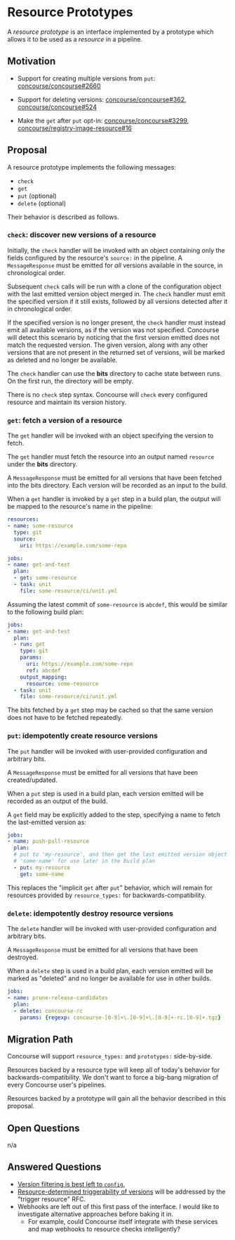 # Resource Prototypes

A *resource prototype* is an interface implemented by a prototype which allows
it to be used as a *resource* in a pipeline.


## Motivation

* Support for creating multiple versions from `put`: [concourse/concourse#2660](https://github.com/concourse/concourse/issues/2660)

* Support for deleting versions: [concourse/concourse#362](https://github.com/concourse/concourse/issues/362), [concourse/concourse#524](https://github.com/concourse/concourse/issues/524)

* Make the `get` after `put` opt-in: [concourse/concourse#3299](https://github.com/concourse/concourse/issues/3299), [concourse/registry-image-resource#16](https://github.com/concourse/registry-image-resource/issues/16)


## Proposal

A resource prototype implements the following messages:

* `check`
* `get`
* `put` (optional)
* `delete` (optional)

Their behavior is described as follows.

### `check`: discover new versions of a resource

Initially, the `check` handler will be invoked with an object containing only
the fields configured by the resource's `source:` in the pipeline. A
`MessageResponse` must be emitted for *all* versions available in the source,
in chronological order.

Subsequent `check` calls will be run with a clone of the configuration object
with the last emitted version object merged in. The `check` handler must emit
the specified version if it still exists, followed by all versions detected
after it in chronological order.

If the specified version is no longer present, the `check` handler must instead
emit all available versions, as if the version was not specified. Concourse
will detect this scenario by noticing that the first version emitted does not
match the requested version. The given version, along with any other versions
that are not present in the returned set of versions, will be marked as deleted
and no longer be available.

The `check` handler can use the **bits** directory to cache state between runs.
On the first run, the directory will be empty.

There is no `check` step syntax. Concourse will `check` every configured
resource and maintain its version history.

### `get`: fetch a version of a resource

The `get` handler will be invoked with an object specifying the version to
fetch.

The `get` handler must fetch the resource into an output named `resource` under
the **bits** directory.

A `MessageResponse` must be emitted for all versions that have been fetched
into the bits directory. Each version will be recorded as an input to the
build.

When a `get` handler is invoked by a `get` step in a build plan, the output
will be mapped to the resource's name in the pipeline:

```yaml
resources:
- name: some-resource
  type: git
  source:
    uri: https://example.com/some-repo

jobs:
- name: get-and-test
  plan:
  - get: some-resource
  - task: unit
    file: some-resource/ci/unit.yml
```

Assuming the latest commit of `some-resource` is `abcdef`, this would be
similar to the following build plan:

```yaml
jobs:
- name: get-and-test
  plan:
  - run: get
    type: git
    params:
      uri: https://example.com/some-repo
      ref: abcdef
    output_mapping:
      resource: some-resource
  - task: unit
    file: some-resource/ci/unit.yml
```

The bits fetched by a `get` step may be cached so that the same version does
not have to be fetched repeatedly.


### `put`: idempotently create resource versions

The `put` handler will be invoked with user-provided configuration and
arbitrary bits.

A `MessageResponse` must be emitted for all versions that have been created/updated.

When a `put` step is used in a build plan, each version emitted will be
recorded as an output of the build.

A `get` field may be explicitly added to the step, specifying a name to fetch
the last-emitted version as:

```yaml
jobs:
- name: push-pull-resource
  plan:
  # put to 'my-resource', and then get the last emitted version object as
  # 'some-name' for use later in the build plan
  - put: my-resource
    get: some-name
```

This replaces the "implicit `get` after `put`" behavior, which will remain for
resources provided by `resource_types:` for backwards-compatibility.


### `delete`: idempotently destroy resource versions

The `delete` handler will be invoked with user-provided configuration and
arbitrary bits.

A `MessageResponse` must be emitted for all versions that have been destroyed.

When a `delete` step is used in a build plan, each version emitted will be
marked as "deleted" and no longer be available for use in other builds.

```yaml
jobs:
- name: prune-release-candidates
  plan:
  - delete: concourse-rc
    params: {regexp: concourse-[0-9]+\.[0-9]+\.[0-9]+-rc.[0-9]+.tgz}
```

## Migration Path

Concourse will support `resource_types:` and `prototypes:` side-by-side.

Resources backed by a resource type will keep all of today's behavior for
backwards-compatibility. We don't want to force a big-bang migration of every
Concourse user's pipelines.

Resources backed by a prototype will gain all the behavior described in this
proposal.

## Open Questions

n/a

## Answered Questions

* [Version filtering is best left to `config`.](https://github.com/concourse/concourse/issues/1176#issuecomment-472111623)
* [Resource-determined triggerability of versions](https://github.com/concourse/rfcs/issues/11) will be addressed by the "trigger resource" RFC.
* Webhooks are left out of this first pass of the interface. I would like to investigate alternative approaches before baking it in.
  * For example, could Concourse itself integrate with these services and map webhooks to resource checks intelligently?
